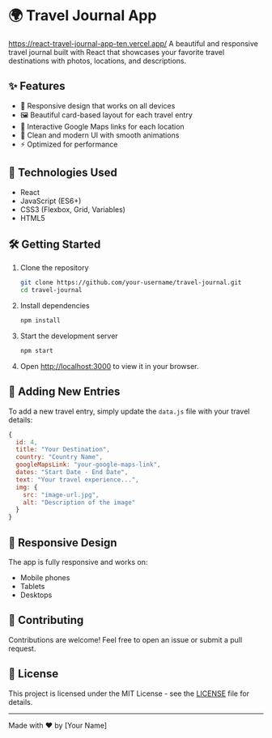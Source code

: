 # 🌍 Travel Journal App
https://react-travel-journal-app-ten.vercel.app/
A beautiful and responsive travel journal built with React that showcases your favorite travel destinations with photos, locations, and descriptions.

## ✨ Features

- 📱 Responsive design that works on all devices
- 🖼️ Beautiful card-based layout for each travel entry
- 📍 Interactive Google Maps links for each location
- 🎨 Clean and modern UI with smooth animations
- ⚡ Optimized for performance

## 🚀 Technologies Used

- React
- JavaScript (ES6+)
- CSS3 (Flexbox, Grid, Variables)
- HTML5

## 🛠️ Getting Started

1. Clone the repository
   ```bash
   git clone https://github.com/your-username/travel-journal.git
   cd travel-journal
   ```

2. Install dependencies
   ```bash
   npm install
   ```

3. Start the development server
   ```bash
   npm start
   ```

4. Open [http://localhost:3000](http://localhost:3000) to view it in your browser.

## 📝 Adding New Entries

To add a new travel entry, simply update the `data.js` file with your travel details:

```javascript
{
  id: 4,
  title: "Your Destination",
  country: "Country Name",
  googleMapsLink: "your-google-maps-link",
  dates: "Start Date - End Date",
  text: "Your travel experience...",
  img: {
    src: "image-url.jpg",
    alt: "Description of the image"
  }
}
```

## 📱 Responsive Design

The app is fully responsive and works on:
- Mobile phones
- Tablets
- Desktops
## 

## 🤝 Contributing

Contributions are welcome! Feel free to open an issue or submit a pull request.

## 📄 License

This project is licensed under the MIT License - see the [LICENSE](LICENSE) file for details.

---

Made with ❤️ by [Your Name]
